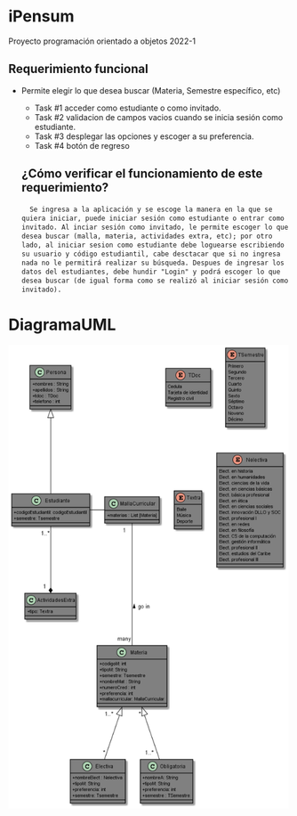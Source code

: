 # iPensum
Proyecto programación orientado a objetos 2022-1

## Requerimiento funcional 
- Permite elegir lo que desea buscar (Materia, Semestre específico, etc)
    - Task #1 
        acceder como estudiante o como invitado.
    - Task #2
       validacion de campos vacios cuando se inicia sesión como estudiante.
    - Task #3 
       desplegar las opciones y escoger a su preferencia.
    - Task #4 
       botón de regreso

    ## ¿Cómo verificar el funcionamiento de este requerimiento?
        Se ingresa a la aplicación y se escoge la manera en la que se quiera iniciar, puede iniciar sesión como estudiante o entrar como invitado. Al inciar sesión como invitado, le permite escoger lo que desea buscar (malla, materia, actividades extra, etc); por otro lado, al iniciar sesion como estudiante debe loguearse escribiendo su usuario y código estudiantil, cabe desctacar que si no ingresa nada no le permitirá realizar su búsqueda. Despues de ingresar los datos del estudiantes, debe hundir "Login" y podrá escoger lo que desea buscar (de igual forma como se realizó al iniciar sesión como invitado). 

# DiagramaUML
<img src="Intento.png" alt="Diagrama"/>



